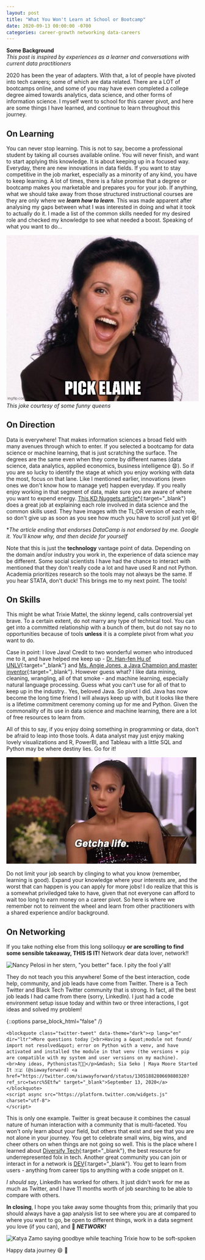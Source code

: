 ```yaml
---
layout: post
title: "What You Won't Learn at School or Bootcamp"
date: 2020-09-13 00:00:00 -0700
categories: career-growth networking data-careers
---
```


**Some Background**  
*This post is inspired by experiences as a learner and conversations with current data practitioners*

2020 has been the year of adapters. With that, a lot of people have pivoted into tech careers; some of which are data related. There are a LOT of bootcamps online, and some of you may have even completed a college degree aimed towards analytics, data science, and other forms of information science. I myself went to school for this career pivot, and here are some things I have learned, and continue to learn throughout this journey.

## On Learning

You can never stop learning. This is not to say, become a professional student by taking all courses available online. You will never finish, and want to start applying this knowledge. It is about keeping up in a focused way. Everyday, there are new innovations in data fields. If you want to stay competitive in the job market, especially as a minority of any kind, you have to keep learning. A lot of times, there is a false promise that a degree or bootcamp makes you marketable and prepares you for your job. If anything, what we should take away from those structured instructional courses are they are only where we ***learn how to learn***. This was made apparent after analysing my gaps between what I was interested in doing and what it took to actually do it. I made a list of the common skills needed for my desired role and checked my knowledge to see what needed a boost. Speaking of what you want to do...

![Pick Elaine](/assets/img/pick-elaine.jpg)  
*This joke courtesy of some funny queens*

## On Direction

Data is everywhere! That makes information sciences a broad field with many avenues through which to enter. If you selected a bootcamp for data science or machine learning, that is just scratching the surface. The degrees are the same even when they come by different names (data science, data analytics, applied economics, business intelligence :anguished:). So if you are so lucky to identify the stage at which you enjoy working with data the most, focus on that lane. Like I mentioned earlier, innovations (even ones we don't know how to manage yet) happen everyday. If you really enjoy working in that segment of data, make sure you are aware of where you want to expend energy. [This KD Nuggets article*](https://www.kdnuggets.com/2015/11/different-data-science-roles-industry.html){:target="_blank"} does a great job at explaining each role involved in data science and the common skills used. They have images with the TL;DR version of each role, so don't give up as soon as you see how much you have to scroll just yet :smile:!  

**The article ending that endorses DataCamp is not endorsed by me. Google it. You'll know why, and then decide for yourself*  

Note that this is just the **technology** vantage point of data. Depending on the domain and/or industry you work in, the experience of data science may be different. Some social scientists I have had the chance to interact with mentioned that they don't really code a lot and have used R and not Python. Academia prioritizes research so the tools may not always be the same. If you hear STATA, don't duck! This brings me to my next point. The tools!

## On Skills

This might be what Trixie Mattel, the skinny legend, calls controversial yet brave. To a certain extent, do not marry any type of technical tool. You can get into a committed relationship with a bunch of them, but do not say no to opportunities because of tools **unless** it is a complete pivot from what *you* want to do.

Case in point: I love Java! Credit to two wonderful women who introduced me to it, and have helped me keep up - [Dr. Han-fen Hu of UNLV](https://www.unlv.edu/people/han-fen-hu){:target="_blank"} and [Ms. Angie Jones, a Java Champion and master inventor](https://twitter.com/techgirl1908){:target="_blank"}. However guess what? I like data mining, cleaning, wrangling, all of that smoke - and machine learning, especially natural language processing. Guess what you can't use for all of that to keep up in the industry.. Yes, beloved Java. So pivot I did. Java has now become the long time friend I will always keep up with, but it looks like there is a lifetime commitment ceremony coming up for me and Python. Given the commonality of its use in data science and machine learning, there are a lot of free resources to learn from.

All of this to say, if you enjoy doing something in programming or data, don't be afraid to leap into those tools. A data analyst may just enjoy making lovely visualizations and R, PowerBI, and Tableau with a little SQL and Python may be where destiny lies. Go for it!

![Tamar Braxton telling you to getcha life!](/assets/img/tamar-getcha-life.gif)

Do not limit your job search by clinging to what you know (remember, learning is good). Expand your knowledge where your interests are, and the worst that can happen is you can apply for more jobs! I do realize that this is a somewhat priviledged take to have, given that not everyone can afford to wait too long to earn money on a career pivot. So here is where we remember not to reinvent the wheel and learn from other practitioners with a shared experience and/or background.

## On Networking

If you take nothing else from this long soliloquy **or are scrolling to find some sensible takeaway, THIS IS IT!** Network dear data lover, network!!

![Nancy Pelosi in her stern, "you better" face. I pity the fool y'all!](https://media.giphy.com/media/RJERA4dW2m2ezM5Jpc/giphy.gif)

They do not teach you this anywhere! Some of the best interaction, code help, community, and job leads have come from Twitter. There is a Tech Twitter and Black Tech Twitter community that is strong. In fact, all the best job leads I had came from there (sorry, LinkedIn). I just had a code environment setup issue today and within two or three interactions, I got ideas and solved my problem!

{::options parse_block_html="false" /}

<div class="center">

    <blockquote class="twitter-tweet" data-theme="dark"><p lang="en" dir="ltr">More questions today 🙈<br>Having a &quot;module not found/ import not resolved&quot; error on Python with a venv, and have activated and installed the module in that venv (the versions + pip are compatible with my system and user versions on my machine). <br>Any ideas, Pythonistas?🙏🏽</p>&mdash; Sia Seko | Maya Moore Started It 🇹🇿 (@siawayforward) <a href="https://twitter.com/siawayforward/status/1305188280669880320?ref_src=twsrc%5Etfw" target="_blank">September 13, 2020</a>
    </blockquote> 
    <script async src="https://platform.twitter.com/widgets.js" charset="utf-8">
    </script>

</div>

This is only one example. Twitter is great because it combines the casual nature of human interaction with a community that is multi-faceted. You won't only learn about your field, but others that exist and see that you are not alone in your journey. You get to celebrate small wins, big wins, and cheer others on when things are not going so well. This is the place where I learned about [Diversify Tech](https://www.diversifytech.co/){:target="_blank"}, the best resource for underrepresented folx in tech. Another great community you can join or interact in for a network is [DEV](https://dev.to/){:target="_blank"}. You get to learn from users - anything from career tips to anything with a code snippet on it.

*I should say*, LinkedIn has worked for others. It just didn't work for me as much as Twitter, and I have 11 months worth of job searching to be able to compare with others.

**In closing**, I hope you take away some thoughts from this; primarily that you should always have a gap analysis list to see where you are at compared to where you want to go, be open to different things, work in a data segment you love (if you can), and :mega: ***NETWORK!***

![Katya Zamo saying goodbye while teaching Trixie how to be soft-spoken](https://64.media.tumblr.com/a75431ac3379267aeb7b4584585d101d/tumblr_pttos5nqCy1seoi8lo3_250.gifv)

Happy data journey :smile: :tada:
